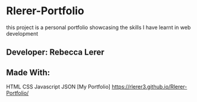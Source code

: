 # Rlerer-Portfolio
this project is a personal portfolio showcasing the skills I have learnt in web development
## **Developer**: Rebecca Lerer
## **Made With**:
HTML
CSS
Javascript
JSON
[My Portfolio] https://rlerer3.github.io/Rlerer-Portfolio/
